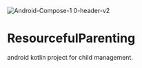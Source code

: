![Android-Compose-1 0-header-v2](https://user-images.githubusercontent.com/13806493/138664570-90cb5cd4-050f-45aa-875e-7bdafb3a110b.png)
# ResourcefulParenting
android kotlin project for child management.
